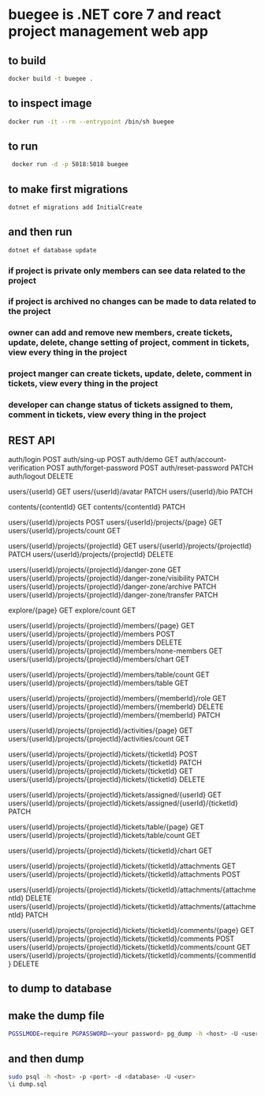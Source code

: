# buegee is .NET core 7 and react project management web app

## to build
```sh
docker build -t buegee .
```

## to inspect image
```sh
docker run -it --rm --entrypoint /bin/sh buegee
```

## to run
```sh
 docker run -d -p 5018:5018 buegee
```


## to make first migrations

```sh
dotnet ef migrations add InitialCreate
```

## and then run
```sh
dotnet ef database update
```

### if project is private only members can see data related to the project
### if project is archived no changes can be made to data related to the project

### owner can add and remove new members, create tickets, update, delete, change setting of project, comment in tickets, view every thing in the project
### project manger can create tickets, update, delete,  comment in tickets, view every thing in the project
### developer can change status of tickets assigned to them,  comment in tickets, view every thing in the project

## REST API
auth/login POST
auth/sing-up POST
auth/demo GET
auth/account-verification POST
auth/forget-password POST
auth/reset-password PATCH
auth/logout DELETE

users/{userId} GET
users/{userId}/avatar PATCH
users/{userId}/bio PATCH

contents/{contentId} GET
contents/{contentId} PATCH

users/{userId}/projects POST
users/{userId}/projects/{page} GET
users/{userId}/projects/count GET

users/{userId}/projects/{projectId} GET
users/{userId}/projects/{projectId} PATCH
users/{userId}/projects/{projectId} DELETE

users/{userId}/projects/{projectId}/danger-zone GET
users/{userId}/projects/{projectId}/danger-zone/visibility PATCH
users/{userId}/projects/{projectId}/danger-zone/archive PATCH
users/{userId}/projects/{projectId}/danger-zone/transfer PATCH

explore/{page} GET
explore/count GET

users/{userId}/projects/{projectId}/members/{page} GET
users/{userId}/projects/{projectId}/members POST
users/{userId}/projects/{projectId}/members DELETE
users/{userId}/projects/{projectId}/members/none-members GET
users/{userId}/projects/{projectId}/members/chart GET

users/{userId}/projects/{projectId}/members/table/count GET
users/{userId}/projects/{projectId}/members/table GET

users/{userId}/projects/{projectId}/members/{memberId}/role GET
users/{userId}/projects/{projectId}/members/{memberId} DELETE
users/{userId}/projects/{projectId}/members/{memberId} PATCH

users/{userId}/projects/{projectId}/activities/{page} GET
users/{userId}/projects/{projectId}/activities/count GET

users/{userId}/projects/{projectId}/tickets/{ticketId} POST
users/{userId}/projects/{projectId}/tickets/{ticketId} PATCH
users/{userId}/projects/{projectId}/tickets/{ticketId} GET
users/{userId}/projects/{projectId}/tickets/{ticketId} DELETE

users/{userId}/projects/{projectId}/tickets/assigned/{userId} GET
users/{userId}/projects/{projectId}/tickets/assigned/{userId}/{ticketId} PATCH

users/{userId}/projects/{projectId}/tickets/table/{page} GET
users/{userId}/projects/{projectId}/tickets/table/count GET

users/{userId}/projects/{projectId}/tickets/{ticketId}/chart GET

users/{userId}/projects/{projectId}/tickets/{ticketId}/attachments GET
users/{userId}/projects/{projectId}/tickets/{ticketId}/attachments POST

users/{userId}/projects/{projectId}/tickets/{ticketId}/attachments/{attachmentId} DELETE
users/{userId}/projects/{projectId}/tickets/{ticketId}/attachments/{attachmentId} PATCH

users/{userId}/projects/{projectId}/tickets/{ticketId}/comments/{page} GET
users/{userId}/projects/{projectId}/tickets/{ticketId}/comments POST
users/{userId}/projects/{projectId}/tickets/{ticketId}/comments/count GET
users/{userId}/projects/{projectId}/tickets/{ticketId}/comments/{commentId} DELETE



## to dump to database

## make the dump file
```sh
PGSSLMODE=require PGPASSWORD=<your password> pg_dump -h <host> -U <user> -d <database> -p <port> -f <file name>.sql
```

## and then dump
```sh
sudo psql -h <host> -p <port> -d <database> -U <user>
\i dump.sql
```
